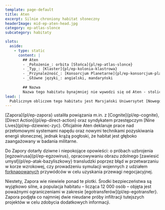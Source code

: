 ```yaml
---
template: page-default
title: Aten
excerpt: Silnie chroniony habitat słoneczny
headerImage: mid-ep-aten-head.jpg
category: ep-atlas-slonce
subcategory: habitaty

slots:
  aside:
    - type: static
      content: |
        ## Aten
        - _Położenie_: orbita [Słońca]{pl/ep-atlas-slonce}
        - _Typ_: [Klaster]{pl/ep-kolonia-klastrowa}
        - _Przynależność_: [Konsorcjum Planetarne]{pl/ep-konsorcjum-planetarne}
        - _Główne języki_: angielski, mandaryński
        
        ## Nazwa 
        Nazwa tego habitatu bynajmniej nie wywodzi się od Aten - stolicy Grecji a od [Atena/Atona](https://pl.wikipedia.org/wiki/Aton) - egipskiego bóstwa słonecznego.
lead: |
  Publicznym obliczem tego habitatu jest Marsjański Uniwersytet [Nowego Szanghaju](#), lecz w rzeczywistości jego główne finansowanie pochodzi od mrocznej koalicji [hiperkorpów]{pl/ep-hiperkorporacja} i innych wpływowych interesariuszy.
---
```

[Zapora]{pl/ep-zapora} ustaliła powiązania m.in. z [Cognite]{pl/ep-cognite}, [Direct Action]{pl/ep-direct-action} oraz syndykatem przestępczym [Nine Lives]{pl/ep-dziewiec-zyc}. Oficjalnie Aten deklaruje prace nad przełomowymi systemami napędu oraz nowymi technikami pozyskiwania energii słonecznej, jednak krążą pogłoski, że habitat jest głęboko zaangażowany w badania militarne.

Do Zapory dotarły dziwne i niepokojące opowieści: o próbach uzbrojenia [egzowirusa]{pl/ep-egzowirus}, opracowywaniu obrazu zdolnego [zawiesić umysł]{pl/ep-atak-bazyliszkowy} transludzki poprzez błąd w przetwarzaniu w korze wzrokowej, czy prowadzeniu symulacji wojennych z udziałem [forknapowanych](# "porwanie kopii umysłu (forka), często w celu wymuszenia informacji, przeprowadzenia symulacji negocjacyjnych lub manipulacji behawioralnej") przywódców w celu uzyskania przewagi negocjacyjnej.

Niestety, Zapora wie niewiele ponad te plotki. Środki bezpieczeństwa są wyjątkowo silne, a populacja habitatu – licząca 12 000 osób – objęta jest poważnymi ograniczeniami w zakresie [egotransferów]{pl/ep-egotransfer}. Zapora podjęła co najmniej dwie nieudane próby infiltracji tutejszych projektów w celu zdobycia dodatkowych informacji.
